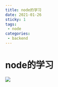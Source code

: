 ```yaml
---
title: node的学习
date: 2021-01-26
sticky: 1
tags:
 - node
categories: 
 - backend
---
```


# node的学习
![](/img/backend/2019/050701/header.png)

